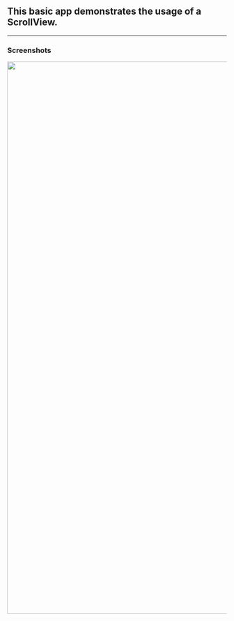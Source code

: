 ## This basic app demonstrates the usage of a ScrollView.
-----------------------------------------------------------

### Screenshots

<img src="screenshots-New/screen1.png" width="578" height="1268"/>

